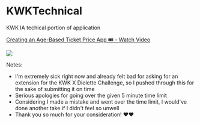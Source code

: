 # KWKTechnical
KWK IA techical portion of application
<div>
    <a href="https://www.loom.com/share/52772af6ea7b4ec8835dc9afebf74836">
      <p>Creating an Age-Based Ticket Price App 🎟️ - Watch Video</p>
    </a>
    <a href="https://www.loom.com/share/52772af6ea7b4ec8835dc9afebf74836">
      <img style="max-width:300px;" src="https://cdn.loom.com/sessions/thumbnails/52772af6ea7b4ec8835dc9afebf74836-e5796a218e989ae5-full-play.gif">
    </a>
  </div>

  Notes:
  - I'm extremely sick right now and already felt bad for asking for an extension for the KWK X Diolette Challenge, so I pushed through this for the sake of submitting it on time
  - Serious apologies for going over the given 5 minute time limit
  - Considering I made a mistake and went over the time limit, I would've done another take if I didn't feel so unwell
  - Thank you so much for your consideration! ❤️❤️
